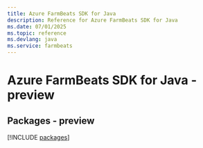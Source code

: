 ```yaml
---
title: Azure FarmBeats SDK for Java
description: Reference for Azure FarmBeats SDK for Java
ms.date: 07/01/2025
ms.topic: reference
ms.devlang: java
ms.service: farmbeats
---
```

# Azure FarmBeats SDK for Java - preview
## Packages - preview
[!INCLUDE [packages](farmbeats-index.md)]